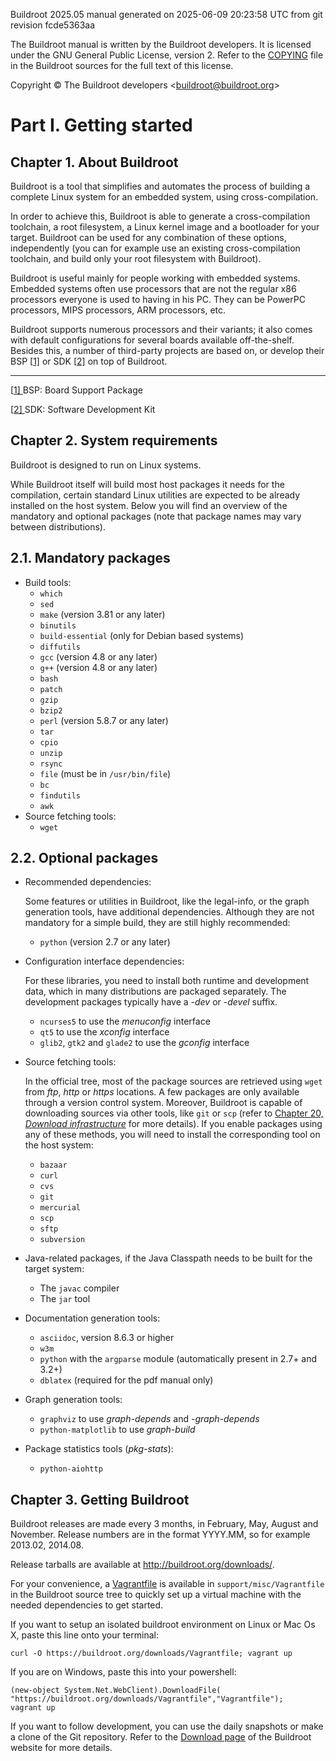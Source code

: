 Buildroot 2025.05 manual generated on 2025-06-09 20:23:58 UTC from git revision fcde5363aa

The Buildroot manual is written by the Buildroot developers. It is licensed under the GNU General Public License, version 2. Refer to the [COPYING](http://git.buildroot.org/buildroot/tree/COPYING?id=fcde5363aa35220a1f201159a05de652ec6f811f) file in the Buildroot sources for the full text of this license.

Copyright © The Buildroot developers <[buildroot@buildroot.org](mailto:buildroot@buildroot.org)>

# Part I. Getting started

## Chapter 1. About Buildroot

Buildroot is a tool that simplifies and automates the process of building a complete Linux system for an embedded system, using cross-compilation.

In order to achieve this, Buildroot is able to generate a cross-compilation toolchain, a root filesystem, a Linux kernel image and a bootloader for your target. Buildroot can be used for any combination of these options, independently (you can for example use an existing cross-compilation toolchain, and build only your root filesystem with Buildroot).

Buildroot is useful mainly for people working with embedded systems. Embedded systems often use processors that are not the regular x86 processors everyone is used to having in his PC. They can be PowerPC processors, MIPS processors, ARM processors, etc.

Buildroot supports numerous processors and their variants; it also comes with default configurations for several boards available off-the-shelf. Besides this, a number of third-party projects are based on, or develop their BSP [[1\]](https://buildroot.org/downloads/manual/manual.html#ftn.idm25) or SDK [[2\]](https://buildroot.org/downloads/manual/manual.html#ftn.idm27) on top of Buildroot.

------

[[1\] ](https://buildroot.org/downloads/manual/manual.html#idm25)BSP: Board Support Package

[[2\] ](https://buildroot.org/downloads/manual/manual.html#idm27)SDK: Software Development Kit

## Chapter 2. System requirements

Buildroot is designed to run on Linux systems.

While Buildroot itself will build most host packages it needs for the compilation, certain standard Linux utilities are expected to be already installed on the host system. Below you will find an overview of the mandatory and optional packages (note that package names may vary between distributions).

## 2.1. Mandatory packages

- Build tools:
  - `which`
  - `sed`
  - `make` (version 3.81 or any later)
  - `binutils`
  - `build-essential` (only for Debian based systems)
  - `diffutils`
  - `gcc` (version 4.8 or any later)
  - `g++` (version 4.8 or any later)
  - `bash`
  - `patch`
  - `gzip`
  - `bzip2`
  - `perl` (version 5.8.7 or any later)
  - `tar`
  - `cpio`
  - `unzip`
  - `rsync`
  - `file` (must be in `/usr/bin/file`)
  - `bc`
  - `findutils`
  - `awk`
- Source fetching tools:
  - `wget`

## 2.2. Optional packages

- Recommended dependencies:

  Some features or utilities in Buildroot, like the legal-info, or the graph generation tools, have additional dependencies. Although they are not mandatory for a simple build, they are still highly recommended:

  - `python` (version 2.7 or any later)

- Configuration interface dependencies:

  For these libraries, you need to install both runtime and development data, which in many distributions are packaged separately. The development packages typically have a *-dev* or *-devel* suffix.

  - `ncurses5` to use the *menuconfig* interface
  - `qt5` to use the *xconfig* interface
  - `glib2`, `gtk2` and `glade2` to use the *gconfig* interface

- Source fetching tools:

  In the official tree, most of the package sources are retrieved using `wget` from *ftp*, *http* or *https* locations. A few packages are only available through a version control system. Moreover, Buildroot is capable of downloading sources via other tools, like `git` or `scp` (refer to [Chapter 20, *Download infrastructure*](https://buildroot.org/downloads/manual/manual.html#download-infra) for more details). If you enable packages using any of these methods, you will need to install the corresponding tool on the host system:

  - `bazaar`
  - `curl`
  - `cvs`
  - `git`
  - `mercurial`
  - `scp`
  - `sftp`
  - `subversion`

- Java-related packages, if the Java Classpath needs to be built for the target system:

  - The `javac` compiler
  - The `jar` tool

- Documentation generation tools:

  - `asciidoc`, version 8.6.3 or higher
  - `w3m`
  - `python` with the `argparse` module (automatically present in 2.7+ and 3.2+)
  - `dblatex` (required for the pdf manual only)

- Graph generation tools:

  - `graphviz` to use *graph-depends* and *<pkg>-graph-depends*
  - `python-matplotlib` to use *graph-build*

- Package statistics tools (*pkg-stats*):

  - `python-aiohttp`

## Chapter 3. Getting Buildroot

Buildroot releases are made every 3 months, in February, May, August and November. Release numbers are in the format YYYY.MM, so for example 2013.02, 2014.08.

Release tarballs are available at http://buildroot.org/downloads/.

For your convenience, a [Vagrantfile](https://www.vagrantup.com/) is available in `support/misc/Vagrantfile` in the Buildroot source tree to quickly set up a virtual machine with the needed dependencies to get started.

If you want to setup an isolated buildroot environment on Linux or Mac Os X, paste this line onto your terminal:

```
curl -O https://buildroot.org/downloads/Vagrantfile; vagrant up
```

If you are on Windows, paste this into your powershell:

```
(new-object System.Net.WebClient).DownloadFile(
"https://buildroot.org/downloads/Vagrantfile","Vagrantfile");
vagrant up
```

If you want to follow development, you can use the daily snapshots or make a clone of the Git repository. Refer to the [Download page](http://buildroot.org/download) of the Buildroot website for more details.
